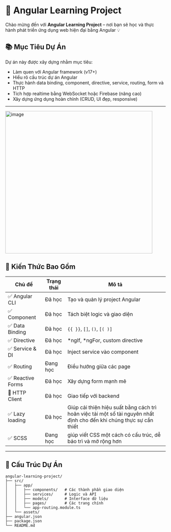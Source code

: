 # 🚀 Angular Learning Project

Chào mừng đến với **Angular Learning Project** – nơi bạn sẽ học và thực hành phát triển ứng dụng web hiện đại bằng Angular 💡

## 📚 Mục Tiêu Dự Án

Dự án này được xây dựng nhằm mục tiêu:

- Làm quen với Angular framework (v17+)
- Hiểu rõ cấu trúc dự án Angular
- Thực hành data binding, component, directive, service, routing, form và HTTP
- Tích hợp realtime bằng WebSocket hoặc Firebase (nâng cao)
- Xây dựng ứng dụng hoàn chỉnh (CRUD, UI đẹp, responsive)

---
<img width="462" height="446" alt="image" src="https://github.com/user-attachments/assets/17ad4ad7-81e6-4356-9fc6-4fff5d9c7667" />


## 🧠 Kiến Thức Bao Gồm

| Chủ đề | Trạng thái | Mô tả |
|--------|------------|-------|
| ✅ Angular CLI | Đã học | Tạo và quản lý project Angular |
| ✅ Component | Đã học | Tách biệt logic và giao diện |
| ✅ Data Binding | Đã học | `{{ }}`, `[]`, `()`, `[( )]` |
| ✅ Directive | Đã học | *ngIf, *ngFor, custom directive |
| ✅ Service & DI | Đã học | Inject service vào component |
| ✅ Routing | Đang học | Điều hướng giữa các page |
| ✅ Reactive Forms | Đã học | Xây dựng form mạnh mẽ |
| 🔄 HTTP Client | Đã học | Giao tiếp với backend |
| ✅ Lazy loading | Đã học | Giúp cải thiện hiệu suất bằng cách trì hoãn việc tải một số tài nguyên nhất định cho đến khi chúng thực sự cần thiết |
| ✅ SCSS | Đang học | giúp viết CSS một cách có cấu trúc, dễ bảo trì và mở rộng hơn |


---

## 📁 Cấu Trúc Dự Án

```plaintext
angular-learning-project/
├── src/
│   ├── app/
│   │   ├── components/   # Các thành phần giao diện
│   │   ├── services/     # Logic và API
│   │   ├── models/       # Interface dữ liệu
│   │   ├── pages/        # Các trang chính
│   │   └── app-routing.module.ts
│   └── assets/
├── angular.json
├── package.json
└── README.md
```
